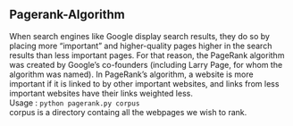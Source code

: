 ## Pagerank-Algorithm
When search engines like Google display search results, they do so by placing more “important” and higher-quality pages higher in the search results than less important pages.
For that reason, the PageRank algorithm was created by Google’s co-founders (including Larry Page, for whom the algorithm was named). In PageRank’s algorithm, a website is more important if it is linked to by other important websites, and links from less important websites have their links weighted less.  
Usage : `python pagerank.py corpus`  
corpus is a directory containg all the webpages we wish to rank.

